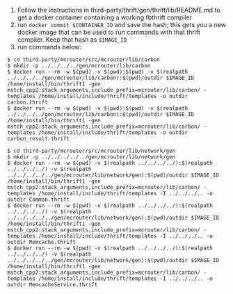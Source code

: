 1. Follow the instructions in third-party/thrift/gen/thrift/lib/README.md to get
   a docker container containing a working fbthrift compiler
2. run `docker commit $CONTAINER_ID` and save the hash; this gets you a new docker
   image that can be used to run commands with that thrift compiler. Keep that hash
   as `$IMAGE_ID`
3. run commands below:

```
$ cd third-party/mcrouter/src/mcrouter/lib/carbon
$ mkdir -p ../../../../gen/mcrouter/lib/carbon
$ docker run --rm -w $(pwd) -v $(pwd):$(pwd) -v $(realpath ../../../../gen/mcrouter/lib/carbon):$(pwd)/outdir $IMAGE_ID /home/install/bin/thrift1 -gen mstch_cpp2:stack_arguments,include_prefix=mcrouter/lib/carbon/ -templates /home/install/include/thrift/templates -o outdir carbon.thrift
$ docker run --rm -w $(pwd) -v $(pwd):$(pwd) -v $(realpath ../../../../gen/mcrouter/lib/carbon):$(pwd)/outdir $IMAGE_ID /home/install/bin/thrift1 -gen mstch_cpp2:stack_arguments,include_prefix=mcrouter/lib/carbon/ -templates /home/install/include/thrift/templates -o outdir carbon_result.thrift
```

```
$ cd third-party/mcrouter/src/mcrouter/lib/network/gen
$ mkdir -p ../../../../../gen/mcrouter/lib/network/gen 
$ docker run --rm -w $(pwd) -v $(realpath ../../../../):$(realpath ../../../../) -v $(realpath ../../../../../gen/mcrouter/lib/network/gen):$(pwd)/outdir $IMAGE_ID /home/install/bin/thrift1 -gen mstch_cpp2:stack_arguments,include_prefix=mcrouter/lib/carbon/ -templates /home/install/include/thrift/templates -I ../../../.. -o outdir Common.thrift
$ docker run --rm -w $(pwd) -v $(realpath ../../../../):$(realpath ../../../../) -v $(realpath ../../../../../gen/mcrouter/lib/network/gen):$(pwd)/outdir $IMAGE_ID /home/install/bin/thrift1 -gen mstch_cpp2:stack_arguments,include_prefix=mcrouter/lib/carbon/ -templates /home/install/include/thrift/templates -I ../../../.. -o outdir Memcache.thrift
$ docker run --rm -w $(pwd) -v $(realpath ../../../../):$(realpath ../../../../) -v $(realpath ../../../../../gen/mcrouter/lib/network/gen):$(pwd)/outdir $IMAGE_ID /home/install/bin/thrift1 -gen mstch_cpp2:stack_arguments,include_prefix=mcrouter/lib/carbon/ -templates /home/install/include/thrift/templates -I ../../../.. -o outdir MemcacheService.thrift
```
